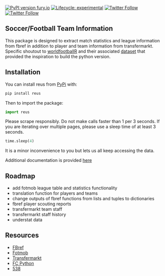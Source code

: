 [![PyPI version fury.io](https://badge.fury.io/py/reus.svg)](https://pypi.org/project/reus/) [![Lifecycle:
experimental](https://img.shields.io/badge/lifecycle-experimental-orange.svg)](https://www.tidyverse.org/lifecycle/#experimental) [![Twitter
Follow](https://img.shields.io/twitter/follow/ishep123?style=social)](https://twitter.com/ishep123) [![Twitter
Follow](https://img.shields.io/twitter/follow/theFirmAISports?style=social)](https://twitter.com/theFirmAISports)


## Soccer/Football Team Information

This package is designed to extract match statistics and league information from fbref in addition to player and team information from transfermarkt. Specific shoutout to [worldfootballR](https://github.com/JaseZiv/worldfootballR) and their associated [dataset](https://github.com/JaseZiv/worldfootballR_data) that provided the inspiration to build the python version.

## Installation

You can install reus from [PyPi](https://pypi.org/project/reus/) with:

``` python
pip install reus
```

Then to import the package:

``` python
import reus
```

Please scrape responsibly. Do not make calls faster than 1 per 3 seconds. If you are iterating over multiple pages, please use a sleep time of at least 3 seconds.

```python
time.sleep(4)
```

It is a minor inconvenience to you but lets us all keep accessing the data.

Additional documentation is provided [here](https://ian-shepherd.github.io/reus/)

## Roadmap
  - add fotmob league table and statistics functionality
  - translation function for players and teams
  - change outputs of fbref functions from lists and tuples to dictionaries
  - fbref player scouting reports
  - transfermarkt team staff
  - transfermarkt staff history
  - understat data


## Resources
  - [FBref](https://fbref.com/)
  - [Fotmob](https://www.fotmob.com/)
  - [Transfermarkt](http://transfermarkt.com/)
  - [FC Python](https://fcpython.com/)
  - [538](https://fivethirtyeight.com/)